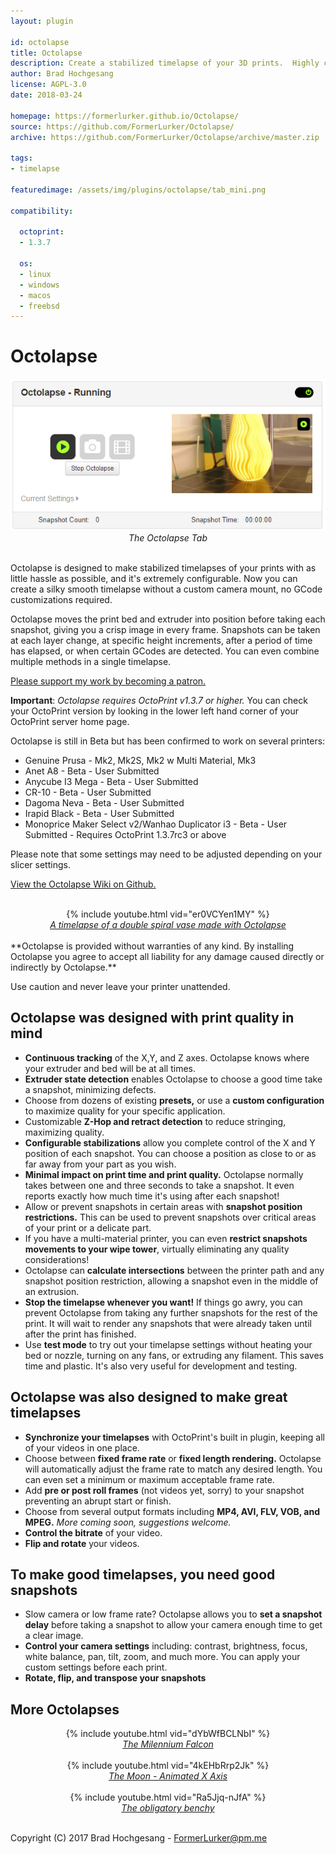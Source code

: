 ```yaml
---
layout: plugin

id: octolapse
title: Octolapse
description: Create a stabilized timelapse of your 3D prints.  Highly customizable, loads of presets, lots of fun.  Requires OctoPrint 1.3.7 or higher
author: Brad Hochgesang
license: AGPL-3.0
date: 2018-03-24

homepage: https://formerlurker.github.io/Octolapse/
source: https://github.com/FormerLurker/Octolapse/
archive: https://github.com/FormerLurker/Octolapse/archive/master.zip

tags:
- timelapse

featuredimage: /assets/img/plugins/octolapse/tab_mini.png

compatibility:

  octoprint:
  - 1.3.7

  os:
  - linux
  - windows
  - macos
  - freebsd
---
```



# Octolapse

<div style="text-align:center">
    <img src="/assets/img/plugins/octolapse/tab_mini.png" alt="Octolapse Tab"/>
    <div>
        <i>The Octolapse Tab</i>
    </div>
    <br/>
</div>

Octolapse is designed to make stabilized timelapses of your prints with as little hassle as possible, and it's extremely configurable.  Now you can create a silky smooth timelapse without a custom camera mount, no GCode customizations required.

Octolapse moves the print bed and extruder into position before taking each snapshot, giving you a crisp image in every frame.  Snapshots can be taken at each layer change, at specific height increments, after a period of time has elapsed, or when certain GCodes are detected.  You can even combine multiple methods in a single timelapse.

[Please support my work by becoming a patron.](https://www.patreon.com/bePatron?u=9588101)

**Important**:  *Octolapse requires OctoPrint v1.3.7 or higher.*  You can check your OctoPrint version by looking in the lower left hand corner of your OctoPrint server home page.

Octolapse is still in Beta but has been confirmed to work on several printers:

*  Genuine Prusa - Mk2, Mk2S, Mk2 w Multi Material, Mk3
*  Anet A8 - Beta - User Submitted
*  Anycube I3 Mega - Beta - User Submitted
*  CR-10 - Beta - User Submitted
*  Dagoma Neva - Beta - User Submitted
*  Irapid Black - Beta - User Submitted
*  Monoprice Maker Select v2/Wanhao Duplicator i3 - Beta - User Submitted - Requires OctoPrint 1.3.7rc3 or above

Please note that some settings may need to be adjusted depending on your slicer settings.

[View the Octolapse Wiki on Github.](https://github.com/FormerLurker/Octolapse/wiki)

<div style="text-align:center">
    <br/>
    <div>
        {% include youtube.html vid="er0VCYen1MY" %}
    </div>
    <div>
        <a href="https://www.thingiverse.com/thing:570288" alt="Link to the model from this video" title="view model on thingiverse" target="_blank">
            <i>A timelapse of a double spiral vase made with Octolapse</i>
        </a>
    </div>
    <br/>
</div>
**Octolapse is provided without warranties of any kind.  By installing Octolapse you agree to accept all liability for any damage caused directly or indirectly by Octolapse.**

Use caution and never leave your printer unattended.

## Octolapse was designed with print quality in mind
* **Continuous tracking** of the X,Y, and Z axes.  Octolapse knows where your extruder and bed will be at all times.
* **Extruder state detection** enables Octolapse to choose a good time take a snapshot, minimizing defects.
* Choose from dozens of existing **presets,** or use a **custom configuration** to maximize quality for your specific application.
* Customizable **Z-Hop and retract detection** to reduce stringing, maximizing quality.
* **Configurable stabilizations** allow you complete control of the X and Y position of each snapshot.  You can choose a position as close to or as far away from your part as you wish.
* **Minimal impact on print time and print quality.**  Octolapse normally takes between one and three seconds to take a snapshot.  It even reports exactly how much time it's using after each snapshot!
* Allow or prevent snapshots in certain areas with **snapshot position restrictions.**  This can be used to prevent snapshots over critical areas of your print or a delicate part.
* If you have a multi-material printer, you can even **restrict snapshots movements to your wipe tower**, virtually eliminating any quality considerations!
* Octolapse can **calculate intersections** between the printer path and any snapshot position restriction, allowing a snapshot even in the middle of an extrusion.
* **Stop the timelapse whenever you want!**  If things go awry, you can prevent Octolapse from taking any further snapshots for the rest of the print.  It will wait to render any snapshots that were already taken until after the print has finished.
* Use **test mode** to try out your timelapse settings without heating your bed or nozzle, turning on any fans, or extruding any filament.  This saves time and plastic.  It's also very useful for development and testing.
## Octolapse was also designed to make great timelapses
* **Synchronize your timelapses** with OctoPrint's built in plugin, keeping all of your videos in one place.
* Choose between **fixed frame rate** or **fixed length rendering.**  Octolapse will automatically adjust the frame rate to match any desired length.  You can even set a minimum or maximum acceptable frame rate.
* Add **pre or post roll frames** (not videos yet, sorry) to your snapshot preventing an abrupt start or finish.
* Choose from several output formats including **MP4, AVI, FLV, VOB, and MPEG.**  *More coming soon, suggestions welcome.*
* **Control the bitrate** of your video.
* **Flip and rotate** your videos.
## To make good timelapses, you need good snapshots
* Slow camera or low frame rate?  Octolapse allows you to **set a snapshot delay** before taking a snapshot to allow your camera enough time to get a clear image.
* **Control your camera settings** including: contrast, brightness, focus, white balance, pan, tilt, zoom, and much more.  You can apply your custom settings before each print.
* **Rotate, flip, and transpose your snapshots**

## More Octolapses
<div style="text-align:center">
    <div>
        {% include youtube.html vid="dYbWfBCLNbI" %}
    </div>
    <div>
        <a href="https://www.thingiverse.com/thing:919475" alt="Link to the model from this video" title="view model on thingiverse" target="_blank">
            <i>The Milennium Falcon</i>
        </a>
    </div>
    <br/>
</div>

<div style="text-align:center">
    <div>
        {% include youtube.html vid="4kEHbRrp2Jk" %}
    </div>
    <div>
        <a href="https://www.thingiverse.com/thing:2531838" alt="Link to the model from this video" title="view model on thingiverse" target="_blank">
            <i>The Moon - Animated X Axis</i>
        </a>
    </div>
    <br/>
</div>
<div style="text-align:center">
    <div>
        {% include youtube.html vid="Ra5Jjq-nJfA" %}
    </div>
    <div>
        <a href="https://www.thingiverse.com/thing:763622" alt="Link to the model from this video" title="view model on thingiverse" target="_blank">
            <i>The obligatory benchy</i>
        </a>
    </div>
    <br/>
</div>


Copyright (C) 2017  Brad Hochgesang - FormerLurker@pm.me
